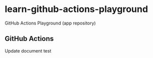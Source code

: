 # learn-github-actions-playground

GitHub Actions Playground (app repository)

## GitHub Actions

Update document test
